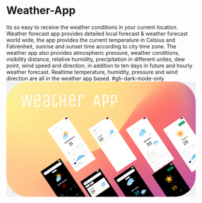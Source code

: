 # **Weather-App**
Its so easy to receive the weather conditions in your current location.
Weather forecast app provides detailed local forecast & weather forecast world wide, the app provides the current temperature in Celsius and Fahrenheit, sunrise and sunset time according to city time zone.
The weather app also provides atmospheric pressure, weather conditions, visibility distance, relative humidity, precipitation in different unites, dew point, wind speed and direction, in addition to ten days in future and hourly weather forecast.
Realtime temperature, humidity, pressure and wind direction are all in the weather app based.
#gh-dark-mode-only
<img src="https://github.com/manavnim/Weather-App/blob/470e5e888bf656573f1be3a5edb7a2cf37a18bd7/Weather%20App%20.png">
